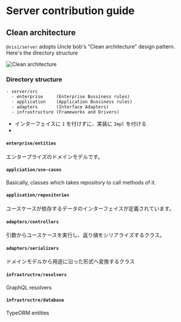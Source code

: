 # Server contribution guide
## Clean architecture
`@visi/server` adopts Uncle bob's "Clean architecture" design pattern. Here's the directory structure

![Clean architecture](https://blog.cleancoder.com/uncle-bob/images/2012-08-13-the-clean-architecture/CleanArchitecture.jpg)

### Directory structure
```
- server/src
  - enterprise     (Enterprise Bussiness rules)
  - application    (Application Bussiness rules)
  - adapters       (Interface Adapters)
  - infrastructure (Frameworks and Drivers)
```

- インターフェイスに `I` を付けずに、実装に `Impl` を付ける
-

#### `enterprise/entities`
エンタープライズのドメインモデルです。

#### `applciation/use-cases`
Basically, classes which takes repository to call methods of it.

#### `application/repositories`
ユースケースが依存するデータのインターフェイスが定義されています。

#### `adapters/controllers`
引数からユースケースを実行し、返り値をシリアライズするクラス。

#### `adapters/serializers`
ドメインモデルから用途に沿った形式へ変換するクラス

#### `infrastructre/resolvers`
GraphQL resolvers

#### `infrastructre/database`
TypeORM entities


